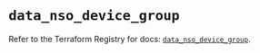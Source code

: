 # `data_nso_device_group`

Refer to the Terraform Registry for docs: [`data_nso_device_group`](https://registry.terraform.io/providers/ciscodevnet/nso/0.2.0/docs/data-sources/device_group).
